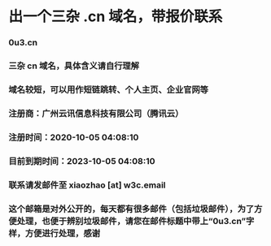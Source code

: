 # 出一个三杂 .cn 域名，带报价联系
### 0u3.cn
### 三杂 cn 域名，具体含义请自行理解
### 域名较短，可以用作短链跳转、个人主页、企业官网等
### 注册商：广州云讯信息科技有限公司（腾讯云）
### 注册时间：2020-10-05 04:08:10
### 目前到期时间：2023-10-05 04:08:10
### 联系请发邮件至 xiaozhao [at] w3c.email
### 这个邮箱是对外公开的，每天都有很多邮件（包括垃圾邮件），为了方便处理，也便于辨别垃圾邮件，请您在邮件标题中带上“0u3.cn”字样，方便进行处理，感谢
